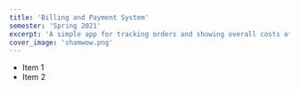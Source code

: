 ```yaml
---
title: 'Billing and Payment System'
semester: 'Spring 2021'
excerpt: 'A simple app for tracking orders and showing overall costs of a manufactory.'
cover_image: 'shamwow.png'
---
```


* Item 1
* Item 2